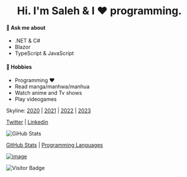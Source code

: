 <h1 align="center">Hi. I'm Saleh & I ❤️ programming.</h1>

#### 💬 Ask me about 
- .NET & C#
- Blazor
- TypeScript & JavaScript

#### 📅 Hobbies 
- Programming ❤️
- Read manga/manhwa/manhua
- Watch anime and Tv shows
- Play videogames

Skyline: [2020](https://skyline.github.com/msynk/2020) | [2021](https://skyline.github.com/msynk/2021) | [2022](https://skyline.github.com/msynk/2022) | [2023](https://skyline.github.com/msynk/2023)

[Twitter](https://twitter.com/SalehYusefnejad) | [Linkedin](https://www.linkedin.com/in/msynk)



![GiHub Stats](https://github-readme-stats.vercel.app/api?username=msynk&show_icons=true&count_private=true&theme=tokyonight "GitHub Stats")



[GitHub Stats](https://github-readme-stats.vercel.app/api?username=msynk&show_icons=true&count_private=true&theme=tokyonight)
|
[Programming Languages](https://github-readme-stats.vercel.app/api/top-langs/?username=msynk&theme=tokyonight)



[![image](https://img.10fastfingers.com/img/layout/logo@2x.png)](https://10fastfingers.com/user/504907/)


![Visitor Badge](https://visitor-badge.laobi.icu/badge?page_id=msynk.msynk)
